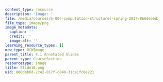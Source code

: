 ```yaml
---
content_type: resource
description: 'Image: '
file: /media/courses/6-004-computation-structures-spring-2017/860deb6d2c42017fc84931ce1fc8e221_Slide16.png
file_type: image/png
image_metadata:
  caption: ''
  credit: ''
  image-alt: ''
learning_resource_types: []
ocw_type: OCWImage
parent_title: 4.1 Annotated Slides
parent_type: CourseSection
resourcetype: Image
title: Slide16.png
uid: 860deb6d-2c42-017f-c849-31ce1fc8e221
---
```


